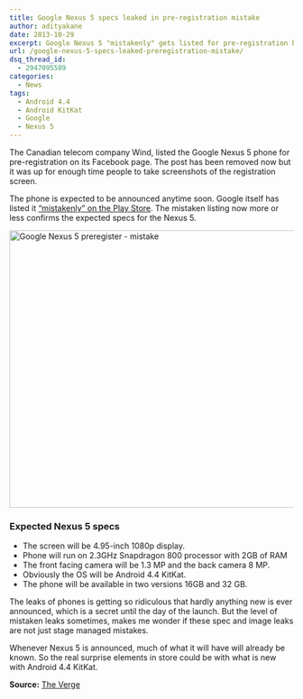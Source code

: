 ```yaml
---
title: Google Nexus 5 specs leaked in pre-registration mistake
author: adityakane
date: 2013-10-29
excerpt: Google Nexus 5 "mistakenly" gets listed for pre-registration by Canadian telecom Wind. The image leaks confirm the technical specifications of Nexus 5.
url: /google-nexus-5-specs-leaked-preregistration-mistake/
dsq_thread_id:
  - 2947095589
categories:
  - News
tags:
  - Android 4.4
  - Android KitKat
  - Google
  - Nexus 5
---
```

The Canadian telecom company Wind, listed the Google Nexus 5 phone for pre-registration on its Facebook page. The post has been removed now but it was up for enough time people to take screenshots of the registration screen.

The phone is expected to be announced anytime soon. Google itself has listed it [&#8220;mistakenly&#8221; on the Play Store][1]. The mistaken listing now more or less confirms the expected specs for the Nexus 5.

[<img class="aligncenter size-medium wp-image-78455" alt="Google Nexus 5 preregister - mistake" src="http://cdn.devilsworkshop.org/files/2013/10/Google-Nexus-5-preregister-mistake-600x492.png" width="600" height="492" />][2]

### Expected Nexus 5 specs

  * The screen will be 4.95-inch 1080p display.
  * Phone will run on 2.3GHz Snapdragon 800 processor with 2GB of RAM
  * The front facing camera will be 1.3 MP and the back camera 8 MP.
  * Obviously the OS will be Android 4.4 KitKat.
  * The phone will be available in two versions 16GB and 32 GB.

The leaks of phones is getting so ridiculous that hardly anything new is ever announced, which is a secret until the day of the launch. But the level of mistaken leaks sometimes, makes me wonder if these spec and image leaks are not just stage managed mistakes.

Whenever Nexus 5 is announced, much of what it will have will already be known. So the real surprise elements in store could be with what is new with Android 4.4 KitKat.

**Source:** <a href="http://www.theverge.com/2013/10/28/5039968/nexus-5-specs-leaked-by-canadian-carrier-wind-mobile" onclick="_gaq.push(['_trackEvent', 'outbound-article', 'http://www.theverge.com/2013/10/28/5039968/nexus-5-specs-leaked-by-canadian-carrier-wind-mobile', 'The Verge']);" >The Verge</a>

 [1]: http://devilsworkshop.org/news/google-accidentally-lists-nexus-5-play-store/78237/ "Google accidentally lists Nexus 5 on the Play Store"
 [2]: http://cdn.devilsworkshop.org/files/2013/10/Google-Nexus-5-preregister-mistake.png
